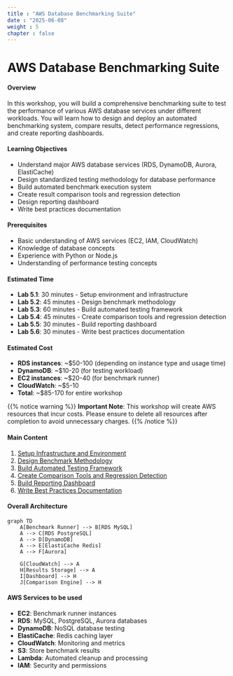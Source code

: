 ```yaml
---
title : "AWS Database Benchmarking Suite"
date : "2025-06-08"
weight : 5
chapter : false
---
```


# AWS Database Benchmarking Suite

#### Overview
In this workshop, you will build a comprehensive benchmarking suite to test the performance of various AWS database services under different workloads. You will learn how to design and deploy an automated benchmarking system, compare results, detect performance regressions, and create reporting dashboards.

#### Learning Objectives
- Understand major AWS database services (RDS, DynamoDB, Aurora, ElastiCache)
- Design standardized testing methodology for database performance
- Build automated benchmark execution system
- Create result comparison tools and regression detection
- Design reporting dashboard
- Write best practices documentation

#### Prerequisites
- Basic understanding of AWS services (EC2, IAM, CloudWatch)
- Knowledge of database concepts
- Experience with Python or Node.js
- Understanding of performance testing concepts

#### Estimated Time
- **Lab 5.1**: 30 minutes - Setup environment and infrastructure
- **Lab 5.2**: 45 minutes - Design benchmark methodology
- **Lab 5.3**: 60 minutes - Build automated testing framework
- **Lab 5.4**: 45 minutes - Create comparison tools and regression detection
- **Lab 5.5**: 30 minutes - Build reporting dashboard
- **Lab 5.6**: 30 minutes - Write best practices documentation

#### Estimated Cost
- **RDS instances**: ~$50-100 (depending on instance type and usage time)
- **DynamoDB**: ~$10-20 (for testing workload)
- **EC2 instances**: ~$20-40 (for benchmark runner)
- **CloudWatch**: ~$5-10
- **Total**: ~$85-170 for entire workshop

{{% notice warning %}}
**Important Note**: This workshop will create AWS resources that incur costs. Please ensure to delete all resources after completion to avoid unnecessary charges.
{{% /notice %}}

#### Main Content

1. [Setup Infrastructure and Environment](5.1-setup-infrastructure/)
2. [Design Benchmark Methodology](5.2-benchmark-methodology/)
3. [Build Automated Testing Framework](5.3-automated-framework/)
4. [Create Comparison Tools and Regression Detection](5.4-comparison-tools/)
5. [Build Reporting Dashboard](5.5-reporting-dashboard/)
6. [Write Best Practices Documentation](5.6-best-practices/)

#### Overall Architecture

```mermaid
graph TD
    A[Benchmark Runner] --> B[RDS MySQL]
    A --> C[RDS PostgreSQL]
    A --> D[DynamoDB]
    A --> E[ElastiCache Redis]
    A --> F[Aurora]
    
    G[CloudWatch] --> A
    H[Results Storage] --> A
    I[Dashboard] --> H
    J[Comparison Engine] --> H
```

#### AWS Services to be used
- **EC2**: Benchmark runner instances
- **RDS**: MySQL, PostgreSQL, Aurora databases
- **DynamoDB**: NoSQL database testing
- **ElastiCache**: Redis caching layer
- **CloudWatch**: Monitoring and metrics
- **S3**: Store benchmark results
- **Lambda**: Automated cleanup and processing
- **IAM**: Security and permissions 